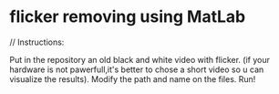 flicker removing using MatLab
============================

// Instructions:

Put in the repository an old black and white video with flicker.
(if your hardware is not pawerfull,it's better to chose a short video so u can visualize the results).
Modify the path and name on the files.
Run!
